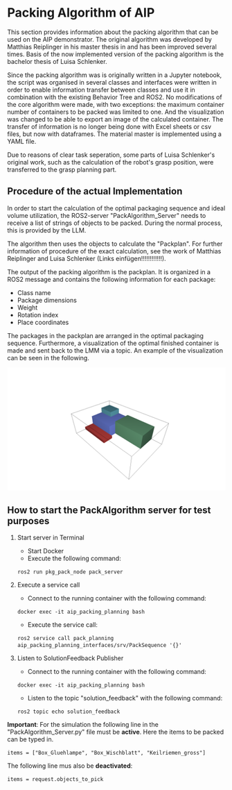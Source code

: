 # Packing Algorithm of AIP

This section provides information about the packing algorithm that can be used on the AIP demonstrator. The original algorithm was developed by Matthias Reiplinger in his master thesis in and has been improved several times. Basis of the now implemented version of the packing algorithm is the bachelor thesis of Luisa Schlenker.

Since the packing algorithm was is originally written in a Jupyter notebook, the script was organised in several classes and interfaces were written in order to enable information transfer between classes and use it in combination with the existing Behavior Tree and ROS2. No modifications of the core algorithm were made, with two exceptions: the maximum container number of containers to be packed was limited to one. And the visualization was changed to be able to export an image of the calculated container. The transfer of information is no longer being done with Excel sheets or csv files, but now with dataframes. The material master is implemented using a YAML file.

Due to reasons of clear task seperation, some parts of Luisa Schlenker's original work, such as the calculation of the robot's grasp position, were transferred to the grasp planning part.

## Procedure of the actual Implementation

In order to start the calculation of the optimal packaging sequence and ideal volume utilization, the ROS2-server "PackAlgorithm_Server" needs to receive a list of strings of objects to be packed. During the normal process, this is provided by the LLM.

The algorithm then uses the objects to calculate the "Packplan". For further information of procedure of the exact calculation, see the work of Matthias Reiplinger and Luisa Schlenker (Links einfügen!!!!!!!!!!!!).

The output of the packing algorithm is the packplan. It is organized in a ROS2 message and contains the following information for each package:

- Class name
- Package dimensions
- Weight
- Rotation index
- Place coordinates

The packages in the packplan are arranged in the optimal packaging sequence. Furthermore, a visualization of the optimal finished container is made and sent back to the LMM via a topic. An example of the visualization can be seen in the following.

<img src="./pkg_pack_node/pkg_pack_node/solution_screenshot.png"  width="900"/>

## How to start the PackAlgorithm server for test purposes

1. Start server in Terminal
    - Start Docker
    - Execute the following command:
    
    ```shell
    ros2 run pkg_pack_node pack_server
    ```

2. Execute a service call
    - Connect to the running container with the following command:
    
    ```shell
    docker exec -it aip_packing_planning bash
    ```

    - Execute the service call:

    ```shell
    ros2 service call pack_planning aip_packing_planning_interfaces/srv/PackSequence '{}'
    ```

3. Listen to SolutionFeedback Publisher
    - Connect to the running container with the following command:
    
    ```shell
    docker exec -it aip_packing_planning bash
    ```

    - Listen to the topic "solution_feedback" with the following command:

    ```shell
    ros2 topic echo solution_feedback
    ```

**Important**: For the simulation the following line in the "PackAlgorithm_Server.py" file must be **active**. Here the items to be packed can be typed in.

```shell
items = ["Box_Gluehlampe", "Box_Wischblatt", "Keilriemen_gross"]
```

The following line mus also be **deactivated**:

```shell
items = request.objects_to_pick
```
